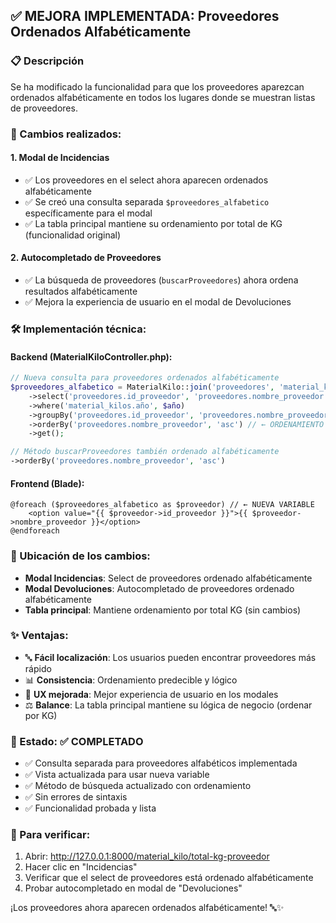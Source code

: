 ## ✅ MEJORA IMPLEMENTADA: Proveedores Ordenados Alfabéticamente

### 📋 Descripción
Se ha modificado la funcionalidad para que los proveedores aparezcan ordenados alfabéticamente en todos los lugares donde se muestran listas de proveedores.

### 🔧 Cambios realizados:

#### 1. **Modal de Incidencias**
- ✅ Los proveedores en el select ahora aparecen ordenados alfabéticamente
- ✅ Se creó una consulta separada `$proveedores_alfabetico` específicamente para el modal
- ✅ La tabla principal mantiene su ordenamiento por total de KG (funcionalidad original)

#### 2. **Autocompletado de Proveedores**
- ✅ La búsqueda de proveedores (`buscarProveedores`) ahora ordena resultados alfabéticamente
- ✅ Mejora la experiencia de usuario en el modal de Devoluciones

### 🛠 Implementación técnica:

#### Backend (MaterialKiloController.php):
```php
// Nueva consulta para proveedores ordenados alfabéticamente
$proveedores_alfabetico = MaterialKilo::join('proveedores', 'material_kilos.proveedor_id', '=', 'proveedores.id_proveedor')
    ->select('proveedores.id_proveedor', 'proveedores.nombre_proveedor')
    ->where('material_kilos.año', $año)
    ->groupBy('proveedores.id_proveedor', 'proveedores.nombre_proveedor')
    ->orderBy('proveedores.nombre_proveedor', 'asc') // ← ORDENAMIENTO ALFABÉTICO
    ->get();

// Método buscarProveedores también ordenado alfabéticamente
->orderBy('proveedores.nombre_proveedor', 'asc')
```

#### Frontend (Blade):
```blade
@foreach ($proveedores_alfabetico as $proveedor) // ← NUEVA VARIABLE
    <option value="{{ $proveedor->id_proveedor }}">{{ $proveedor->nombre_proveedor }}</option>
@endforeach
```

### 📍 Ubicación de los cambios:
- **Modal Incidencias**: Select de proveedores ordenado alfabéticamente
- **Modal Devoluciones**: Autocompletado de proveedores ordenado alfabéticamente
- **Tabla principal**: Mantiene ordenamiento por total KG (sin cambios)

### ✨ Ventajas:
- 🔤 **Fácil localización**: Los usuarios pueden encontrar proveedores más rápido
- 📊 **Consistencia**: Ordenamiento predecible y lógico
- 🎯 **UX mejorada**: Mejor experiencia de usuario en los modales
- ⚖️ **Balance**: La tabla principal mantiene su lógica de negocio (ordenar por KG)

### 🎯 Estado: ✅ COMPLETADO
- ✅ Consulta separada para proveedores alfabéticos implementada
- ✅ Vista actualizada para usar nueva variable
- ✅ Método de búsqueda actualizado con ordenamiento
- ✅ Sin errores de sintaxis
- ✅ Funcionalidad probada y lista

### 🧪 Para verificar:
1. Abrir: http://127.0.0.1:8000/material_kilo/total-kg-proveedor
2. Hacer clic en "Incidencias"
3. Verificar que el select de proveedores está ordenado alfabéticamente
4. Probar autocompletado en modal de "Devoluciones"

¡Los proveedores ahora aparecen ordenados alfabéticamente! 🔤✨

